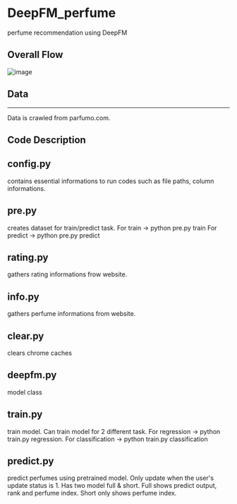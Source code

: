 # DeepFM_perfume
perfume recommendation using DeepFM

## Overall Flow
![image](https://user-images.githubusercontent.com/89527573/209938296-52031e64-dffa-40b8-8af5-4707912e2661.png)

## Data
-----
Data is crawled from parfumo.com.

## Code Description
config.py 
-----
contains essential informations to run codes such as file paths, column informations.

pre.py 
-----
creates dataset for train/predict task. 
For train  -> python pre.py train For predict -> python pre.py predict

rating.py 
-----
gathers rating informations frow website.

info.py
-----
gathers perfume informations from website.

clear.py 
-----
clears chrome caches

deepfm.py
-----
model class

train.py 
-----
train model. Can train model for 2 different task. 
For regression -> python train.py regression. For classification -> python train.py classification

predict.py
-----
predict perfumes using pretrained model. Only update when the user's update status is 1.
Has two model full & short. Full shows predict output, rank and perfume index. Short only shows perfume index.


